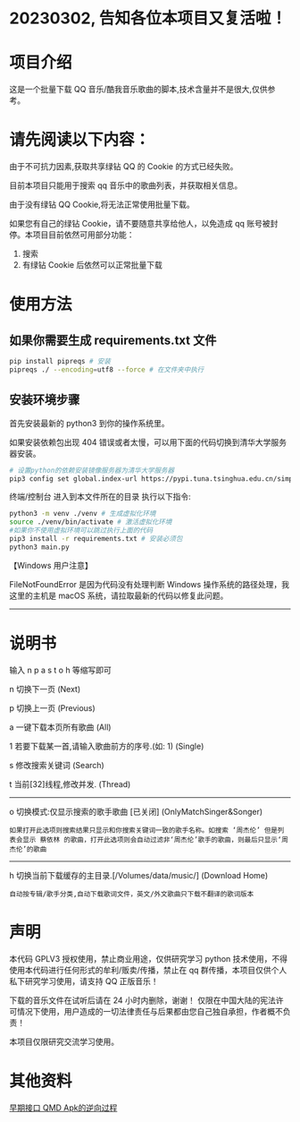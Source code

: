 # 20230302, 告知各位本项目又复活啦！

# 项目介绍

这是一个批量下载 QQ 音乐/酷我音乐歌曲的脚本,技术含量并不是很大,仅供参考。

# 请先阅读以下内容：

由于不可抗力因素,获取共享绿钻 QQ 的 Cookie 的方式已经失败。

目前本项目只能用于搜索 qq 音乐中的歌曲列表，并获取相关信息。

由于没有绿钻 QQ Cookie,将无法正常使用批量下载。

如果您有自己的绿钻 Cookie，请不要随意共享给他人，以免造成 qq 账号被封停。本项目目前依然可用部分功能：

1. 搜索
2. 有绿钻 Cookie 后依然可以正常批量下载

# 使用方法

## 如果你需要生成 requirements.txt 文件

```bash
pip install pipreqs # 安装
pipreqs ./ --encoding=utf8 --force # 在文件夹中执行
```

## 安装环境步骤

首先安装最新的 python3 到你的操作系统里。

如果安装依赖包出现 404 错误或者太慢，可以用下面的代码切换到清华大学服务器安装。

```bash
# 设置python的依赖安装镜像服务器为清华大学服务器
pip3 config set global.index-url https://pypi.tuna.tsinghua.edu.cn/simple
```

终端/控制台 进入到本文件所在的目录 执行以下指令:

```bash
python3 -m venv ./venv # 生成虚拟化环境
source ./venv/bin/activate # 激活虚拟化环境
#如果你不使用虚拟环境可以跳过执行上面的代码
pip3 install -r requirements.txt # 安装必须包
python3 main.py
```

【Windows 用户注意】

FileNotFoundError 是因为代码没有处理判断 Windows 操作系统的路径处理，我这里的主机是 macOS 系统，请拉取最新的代码以修复此问题。

---

# 说明书

输入 n p a s t o h 等缩写即可

n 切换下一页 (Next)

p 切换上一页 (Previous)

a 一键下载本页所有歌曲 (All)

1 若要下载某一首,请输入歌曲前方的序号.(如: 1) (Single)

s 修改搜索关键词 (Search)

t 当前[32]线程,修改并发. (Thread)

---

o 切换模式:仅显示搜索的歌手歌曲 [已关闭] (OnlyMatchSinger&Songer)

    如果打开此选项则搜索结果只显示和你搜索关键词一致的歌手名称。如搜索 ‘周杰伦’ 但是列表会显示 蔡依林 的歌曲，打开此选项则会自动过滤非‘周杰伦’歌手的歌曲，则最后只显示‘周杰伦’的歌曲

---

h 切换当前下载缓存的主目录.[/Volumes/data/music/] (Download Home)

    自动按专辑/歌手分类,自动下载歌词文件，英文/外文歌曲只下载不翻译的歌词版本

# 声明

本代码 GPLV3 授权使用，禁止商业用途，仅供研究学习 python 技术使用，不得使用本代码进行任何形式的牟利/贩卖/传播，禁止在 qq
群传播，本项目仅供个人私下研究学习使用，请支持 QQ 正版音乐！

下载的音乐文件在试听后请在 24 小时内删除，谢谢！
仅限在中国大陆的宪法许可情况下使用，用户造成的一切法律责任与后果都由您自己独自承担，作者概不负责！

本项目仅限研究交流学习使用。

# 其他资料

[早期接口 QMD Apk的逆向过程](./md/README.md)
